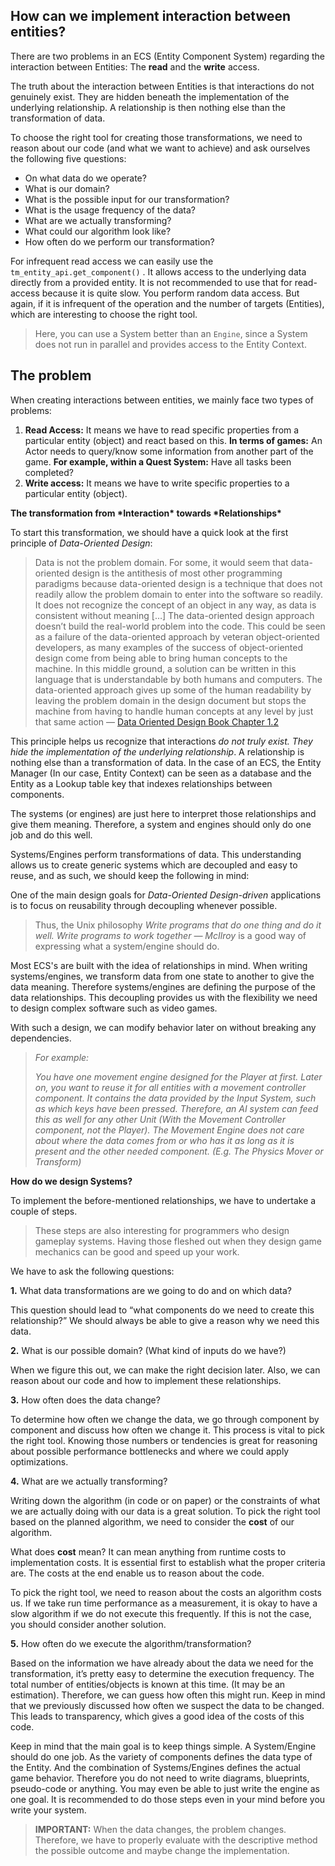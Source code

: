 ## How can we implement interaction between entities?

There are two problems in an ECS (Entity Component System) regarding the interaction between Entities: The **read** and the **write** access. 

The truth about the interaction between Entities is that interactions do not genuinely exist. They are hidden beneath the implementation of the underlying relationship. A relationship is then nothing else than the transformation of data.

To choose the right tool for creating those transformations, we need to reason about our code (and what we want to achieve) and ask ourselves the following five questions: 

- On what data do we operate? 
- What is our domain?
- What is the possible input for our transformation? 
- What is the usage frequency of the data? 
- What are we actually transforming?
- What could our algorithm look like? 
- How often do we perform our transformation?

For infrequent read access we can easily use the `tm_entity_api.get_component()` . It allows access to the underlying data directly from a provided entity. It is not recommended to use that for read-access because it is quite slow. You perform random data access. But again, if it is infrequent of the operation and the number of targets (Entities), which are interesting to choose the right tool.

> Here, you can use a System better than an `Engine`, since a System does not run in parallel and provides access to the Entity Context.



## The problem

When creating interactions between entities, we mainly face two types of problems:

1. **Read Access:** It means we have to read specific properties from a particular entity (object) and react based on this. **In terms of games:** An Actor needs to query/know some information from another part of the game. **For example, within a Quest System:** Have all tasks been completed?
2. **Write access:** It means we have to write specific properties to a particular entity (object).



**The transformation from \*Interaction\* towards \*Relationships\***



To start this transformation, we should have a quick look at the first principle of *Data-Oriented Design*:

> Data is not the problem domain. For some, it would seem that data-oriented design is the antithesis of most other programming paradigms because data-oriented design is a technique that does not readily allow the problem domain to enter into the software so readily. It does not recognize the concept of an object in any way, as data is consistent without meaning […] The data-oriented design approach doesn’t build the real-world problem into the code. This could be seen as a failure of the data-oriented approach by veteran object-oriented developers, as many examples of the success of object-oriented design come from being able to bring human concepts to the machine. In this middle ground, a solution can be written in this language that is understandable by both humans and computers. The data-oriented approach gives up some of the human readability by leaving the problem domain in the design document but stops the machine from having to handle human concepts at any level by just that same action — [Data Oriented Design Book Chapter 1.2](http://www.dataorienteddesign.com/)



This principle helps us recognize that interactions *do not truly exist. They hide the implementation of the underlying relationship*. A relationship is nothing else than a transformation of data. In the case of an ECS, the Entity Manager (In our case, Entity Context) can be seen as a database and the Entity as a Lookup table key that indexes relationships between components. 

The systems (or engines) are just here to interpret those relationships and give them meaning. Therefore, a system and engines should only do one job and do this well. 

Systems/Engines perform transformations of data. This understanding allows us to create generic systems which are decoupled and easy to reuse, and as such, we should keep the following in mind:

One of the main design goals for *Data-Oriented Design-driven* applications is to focus on reusability through decoupling whenever possible. 

> Thus, the Unix philosophy *Write programs that do one thing and do it well. Write programs to work together — McIlroy* is a good way of expressing what a system/engine should do.



Most ECS's are built with the idea of relationships in mind. When writing systems/engines, we transform data from one state to another to give the data meaning. Therefore systems/engines are defining the purpose of the data relationships. This decoupling provides us with the flexibility we need to design complex software such as video games. 

With such a design, we can modify behavior later on without breaking any dependencies.



>  *For example:*
>
> *You have one movement engine designed for the Player at first. Later on, you want to reuse it for all entities with a movement controller component. It contains the data provided by the Input System, such as which keys have been pressed. Therefore, an AI system can feed this as well for any other Unit (With the Movement Controller component, not the Player). The Movement Engine does not care about where the data comes from or who has it as long as it is present and the other needed component. (E.g. The Physics Mover or Transform)*



**How do we design Systems?**

To implement the before-mentioned relationships, we have to undertake a couple of steps. 

> These steps are also interesting for programmers who design gameplay systems. Having those fleshed out when they design game mechanics can be good and speed up your work. 

We have to ask the following questions:

**1.** What data transformations are we going to do and on which data? 

This question should lead to “what components do we need to create this relationship?” We should always be able to give a reason why we need this data.

**2.** What is our possible domain? (What kind of inputs do we have?)

When we figure this out, we can make the right decision later. Also, we can reason about our code and how to implement these relationships.

**3.** How often does the data change? 

To determine how often we change the data, we go through component by component and discuss how often we change it. This process is vital to pick the right tool. Knowing those numbers or tendencies is great for reasoning about possible performance bottlenecks and where we could apply optimizations.

**4.** What are we actually transforming?

Writing down the algorithm (in code or on paper) or the constraints of what we are actually doing with our data is a great solution.  To pick the right tool based on the planned algorithm, we need to consider the **cost** of our algorithm.

What does **cost** mean? It can mean anything from runtime costs to implementation costs. It is essential first to establish what the proper criteria are. The costs at the end enable us to reason about the code.

To pick the right tool, we need to reason about the costs an algorithm costs us. If we take run time performance as a measurement, it is okay to have a slow algorithm if we do not execute this frequently. If this is not the case, you should consider another solution.

**5.** How often do we execute the algorithm/transformation?

Based on the information we have already about the data we need for the transformation, it’s pretty easy to determine the execution frequency. The total number of entities/objects is known at this time. (It may be an estimation). Therefore, we can guess how often this might run. Keep in mind that we previously discussed how often we suspect the data to be changed. This leads to transparency, which gives a good idea of the costs of this code.

Keep in mind that the main goal is to keep things simple. A System/Engine should do one job. As the variety of components defines the data type of the Entity. And the combination of Systems/Engines defines the actual game behavior. Therefore you do not need to write diagrams, blueprints, pseudo-code or anything. You may even be able to just write the engine as one goal. It is recommended to do those steps even in your mind before you write your system.

> **IMPORTANT:** When the data changes, the problem changes. Therefore, we have to properly evaluate with the descriptive method the possible outcome and maybe change the implementation.
